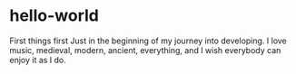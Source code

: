 # hello-world
First things first
Just in the beginning of my journey into developing. 
I love music, medieval, modern, ancient, everything, and I wish everybody can enjoy it as I do.
